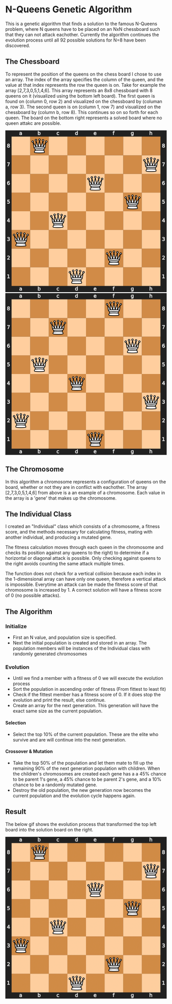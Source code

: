 # N-Queens Genetic Algorithm

This is a genetic algorithm that finds a solution to the famous N-Queens problem, where N queens have to be placed on an NxN chessboard such that they can not attack eachother. Currently the algorithm continues the evolution process until all 92 possible solutions for N=8 have been discovered.

## The Chessboard

To represent the position of the queens on the chess board I chose to use an array. The index of the array specifies the column of the queen, and the value at that index represents the row the queen is on. Take for example the array [2,7,3,0,5,1,4,6]. This array represents an 8x8 chessboard with 8 queens on it (visualized using the bottom left board). The first queen is found on (column 0, row 2) and visualized on the chessboard by (columan a, row 3). The second queen is on (column 1, row 7) and visualized on the chessboard by (column b, row 8). This continues so on so forth for each queen. The board on the bottom right represents a solved board where no queen attakc are possible.

![Image of unsolved board](https://github.com/AlexMotyka/N-Queens-Genetic-Algorithm/blob/master/evolution_svgs/chess1.svg)
![Image of solved board](https://github.com/AlexMotyka/N-Queens-Genetic-Algorithm/blob/master/evolution_svgs/chess6.svg)

## The Chromosome

In this algorithm a chromosome represents a configuration of queens on the board, whether or not they are in conflict with eachother. The array [2,7,3,0,5,1,4,6] from above is a an example of a chromosome. Each value in the array is a 'gene' that makes up the chromosome.

## The Individual Class

I created an "Individual" class which consists of a chromosome, a fitness score, and the methods necessary for calculating fitness, mating with another individual, and producing a mutated gene. 

The fitness calculation moves through each queen in the chromosome and checks its position against any queens to the right) to determine if a horizontal or diagonal attack is possible. Only checking against queens to the right avoids counting the same attack multiple times. 

The function does not check for a vertical collision because each index in the 1-dimensional array can have only one queen, therefore a vertical attack is impossible. Everytime an attack can be made the fitness score of that chromosome is increased by 1. A correct solution will have a fitness score of 0 (no possible attacks).

## The Algorithm

### Initialize
- First an N value, and population size is specified. 
- Next the initial population is created and stored in an array. The population members will be instances of the Individual class with randomly generated chromosomes

### Evolution
- Until we find a member with a fitness of 0 we will execute the evolution process
- Sort the population in ascending order of fitness (From fittest to least fit)
- Check if the fittest member has a fitness score of 0. If it does stop the evolution and print the result, else continue.
- Create an array for the next generation. This generation will have the exact same size as the current population.
#### Selection
- Select the top 10% of the current population. These are the elite who survive and are will continue into the next generation.

#### Crossover & Mutation
- Take the top 50% of the population and let them mate to fill up the remaining 90% of the next generation population with children. When the children's chromosomes are created each gene has a a 45% chance to be parent 1's gene, a 45% chance to be parent 2's gene, and a 10% chance to be a randomly mutated gene.
- Destroy the old population, the new generation now becomes the current population and the evolution cycle happens again.

## Result

The below gif shows the evolution process that transformed the top left board into the solution board on the right.

![Image of evolution process](https://github.com/AlexMotyka/N-Queens-Genetic-Algorithm/blob/master/Evolution.gif)


